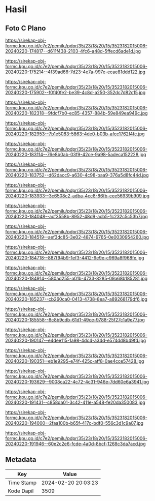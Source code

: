 # Hasil

## Foto C Plano

https://sirekap-obj-formc.kpu.go.id/c7e2/pemilu/pdpr/35/23/18/20/15/3523182015006-20240220-174817--d611f438-2103-4fc6-a48d-5ffecd6ade1d.jpg

https://sirekap-obj-formc.kpu.go.id/c7e2/pemilu/pdpr/35/23/18/20/15/3523182015006-20240220-175214--4f39ad66-7d23-4e7a-997e-ecae81ddd122.jpg

https://sirekap-obj-formc.kpu.go.id/c7e2/pemilu/pdpr/35/23/18/20/15/3523182015006-20240220-175902--f0f40fe2-be39-4c8d-a250-352dc7d82c15.jpg

https://sirekap-obj-formc.kpu.go.id/c7e2/pemilu/pdpr/35/23/18/20/15/3523182015006-20240220-182318--9fdcf7b0-ec85-4357-884b-59e849ea949c.jpg

https://sirekap-obj-formc.kpu.go.id/c7e2/pemilu/pdpr/35/23/18/20/15/3523182015006-20240220-182953--7b1e5083-5863-4de0-b03b-afcc1762f4fc.jpg

https://sirekap-obj-formc.kpu.go.id/c7e2/pemilu/pdpr/35/23/18/20/15/3523182015006-20240220-183114--76e8b0ab-03f9-42ce-9a98-5adeca152228.jpg

https://sirekap-obj-formc.kpu.go.id/c7e2/pemilu/pdpr/35/23/18/20/15/3523182015006-20240220-183752--d62dacc9-a630-4c98-baa9-376a5d8fc44d.jpg

https://sirekap-obj-formc.kpu.go.id/c7e2/pemilu/pdpr/35/23/18/20/15/3523182015006-20240220-183933--3c6508c2-adba-4cc8-86fb-cee56939b909.jpg

https://sirekap-obj-formc.kpu.go.id/c7e2/pemilu/pdpr/35/23/18/20/15/3523182015006-20240220-184048--acf3558b-8952-48d9-acb5-1c232c5c53b7.jpg

https://sirekap-obj-formc.kpu.go.id/c7e2/pemilu/pdpr/35/23/18/20/15/3523182015006-20240220-184519--aef3dc85-3e02-4874-9765-0e0030954260.jpg

https://sirekap-obj-formc.kpu.go.id/c7e2/pemilu/pdpr/35/23/18/20/15/3523182015006-20240220-184718--887f94b9-1ef3-4412-9e9e-c969a8f968fe.jpg

https://sirekap-obj-formc.kpu.go.id/c7e2/pemilu/pdpr/35/23/18/20/15/3523182015006-20240220-184914--580ad255-a01b-4733-8285-09a68b185281.jpg

https://sirekap-obj-formc.kpu.go.id/c7e2/pemilu/pdpr/35/23/18/20/15/3523182015006-20240220-185237--cb260ca0-0413-4738-8ea7-a89268179df6.jpg

https://sirekap-obj-formc.kpu.go.id/c7e2/pemilu/pdpr/35/23/18/20/15/3523182015006-20240220-185558--8c8b9cdb-61d1-49ce-9788-25f27c1a9e77.jpg

https://sirekap-obj-formc.kpu.go.id/c7e2/pemilu/pdpr/35/23/18/20/15/3523182015006-20240220-190147--e4dee115-1a98-4dc4-a34d-e574dd8b49fd.jpg

https://sirekap-obj-formc.kpu.go.id/c7e2/pemilu/pdpr/35/23/18/20/15/3523182015006-20240220-190351--eb1e9295-e74f-425c-aff8-0ae4cce57428.jpg

https://sirekap-obj-formc.kpu.go.id/c7e2/pemilu/pdpr/35/23/18/20/15/3523182015006-20240220-193629--9008ca22-4c72-4c31-946e-7dd60e6a3941.jpg

https://sirekap-obj-formc.kpu.go.id/c7e2/pemilu/pdpr/35/23/18/20/15/3523182015006-20240220-191431--c858da01-3c42-411e-a548-fe20da350083.jpg

https://sirekap-obj-formc.kpu.go.id/c7e2/pemilu/pdpr/35/23/18/20/15/3523182015006-20240220-194000--2faa100b-b65f-417c-bdf0-556c3d1c9a07.jpg

https://sirekap-obj-formc.kpu.go.id/c7e2/pemilu/pdpr/35/23/18/20/15/3523182015006-20240220-191946--60e2c2e6-fcde-4a0d-8bcf-1268c3da7acd.jpg


## Metadata

| Key        | Value               |
| ---------- | ------------------- |
| Time Stamp | 2024-02-20 20:03:23 |
| Kode Dapil | 3509                |



